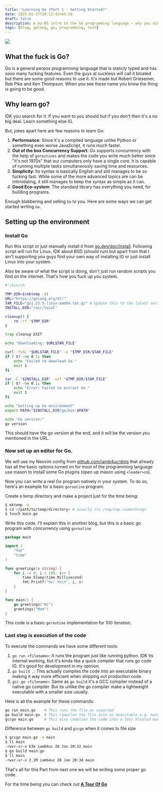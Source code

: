 ```yaml
---
title: "Learning Go (Part 1 - Getting Started)"
date: 2025-01-27T20:12:43+05:30
draft: false
description: A no-BS intro to the Go programming language — why you might want to learn it, how to install it, set up your editor, and write your first concurrent Go program using goroutines. Perfect for anyone getting started with Go and not in the mood for fluff.
tags: [blog, golang, go, programming, tech]
---
```


![](https://go.dev/blog/5years/gophers5th.jpg)

## What the fuck is Go?
Go is a general perpos programming language that is staticly typed and has sooo many fucking features. Even the guys at suckless will call it bloated but there are some good reasons to use it. It's made but Robert Griesemer, Rob Pike and Ken Thompson. When you see these name you know the thing is going to be good.
## Why learn go?
IDK you search for it. If you want to you should but if you don't then it's a no
big deal. Learn something else IG.

But, jokes apart here are few reasons to learn Go:
1. **Performance**: Since it's a compiled language unlike Python or something even worse JavaScript, it runs much faster.
2. **Out of the box Concurrency Support**: Go supports concurrency with the
   help of `goroutines` and makes the code you write much better since "it's not
1970s" that our computers only have a single core. It is capable of running
multiple tasks simultaneously saving time and resources.
3. **Simplicity**: Its syntax is basically English and still manages to be so fucking fast. While some of the more advanced topics are can be intimidating, it still manages to keep the syntax as simple as it can.
4. **Good Eco-system**: The standard library has everything you need, for building programs.

Enough blabbering and selling `Go` to you. Here are some ways we can get started
writing `Go`.

## Setting up the environment
### Install Go
Run this script or just manually install it from [go.dev/doc/install](https://go.dev/doc/install).
Following script will run for Linux, IDK about BSD (should run) but apart from that I ain't supporting you guys find your own way of installing IG or just install Linux into your system.

Also be aware of what the script is doing, don't just run random scripts you find on the internet. That's how you fuck up you system.
```bash
#!/bin/sh

TMP_DIR=$(mktemp -d)
URL="https://golang.org/dl/"
TAR_FILE="go1.23.5.linux-amd64.tar.gz" # Update this to the latest version URL
INSTALL_DIR="/usr/local"

cleanup() {
    rm -rf "$TMP_DIR"
}

trap cleanup EXIT

echo "Downloading: $URL$TAR_FILE"

curl -fsSL "$URL$TAR_FILE" -o "$TMP_DIR/$TAR_FILE"
if [ $? -ne 0 ]; then
    echo "Failed to download Go."
    exit 1
fi

tar -C "$INSTALL_DIR" -xzf "$TMP_DIR/$TAR_FILE"
if [ $? -ne 0 ]; then
    echo "Error: Failed to extract Go."
    exit 1
fi

echo "Setting up Go environment"
export PATH="$INSTALL_DIR/go/bin:$PATH"

echo "Go version:"
go version
```

This should have the go version at the end, and it will be the version you mentioned in the URL.

### Now set up an editor for Go.
We will use my Neovim config from
[github.com/iamb4uc/dots](https://github.com/iamb4uc/dots) that already has all
the basic options turned on for most of the programming language use mason to
install some Go plugins (open up mason using `<leader>cm`).

Now you can write a real Go program natively in your system.
To do so, here's an example for a basic `goroutine` program.

Create a temp directory and make a project just for the time being:
```bash
$ mktemp -d 
$ cd </path/to/temp/directory> # usually its /tmp/tmp.<something>
$ touch main.go
```

Write this code, I'll explain this in another blog, but this is a basic go
program with concurrency using `goroutine`

```go
package main

import (
    "fmt"
    "time"
)

func greetings(s string) {
    for i := 0; i < 100; i++ {
        time.Sleep(time.Millisecond)
        fmt.Printf("%v: %v\n", i, s)
    }
}

func main() {
    go greetings("Hi")
    greetings("Mom")
}
```

This code is a basic `goroutine` implementation for 100 iteration.

### Last step is execution of the code 
To execute the commands we have some different tools:
1. `go run <filename>`: It runs the program just like running python. IDK its
   internal working, but it's kinda like a quick compiler that runs go code IG.
   It's good for development in my opinion.
2. `go build .`: This actually compiles the code into an executable binary
   making it way more efficient when shipping out production code.
3. `gcc-go <filename>`: Same as `go build` it's a GCC compiler instead of a
   native go compiler. But its unlike the go compiler make a lightweight
   executable with a smaller size usually.

Here is all the example for these commands:
```bash
go run main.go    # This runs the file as aspected
go build main.go  # This compiles the file into an executable e.g. main/main.exe
gccgo main.go     # This also complies the code into a less bloated executable
```

Difference between `go build` and `gccgo` when it comes to file size
```sh
$ gccgo main.go -o main
$ ll main
-rwxr-xr-x 63k iamb4uc 28 Jan 20:32 main
$ go build main.go
$ ll main
-rwxr-xr-x 2.1M iamb4uc 28 Jan 20:34 main
```

That's all for this Part from next one we will be writing some proper go code.

For the time being you can check out [**A Tour Of Go**](https://go.dev/tour/welcome/1)

